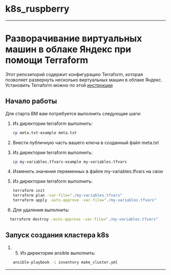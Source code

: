 # k8s_ruspberry
---

# Разворачивание виртуальных машин в облаке Яндекс при помощи Terraform

Этот репозиторий содержит конфигурацию Terraform, которая позволяет развернуть несколько виртуальных машин в облаке Яндекс. Установить Terraform можно по этой [инструкции](https://cloud.yandex.ru/ru/docs/ydb/terraform/install)

## Начало работы

Для старта ВМ вам потребуется выполнить следующие шаги:

1. Из директории terraform выполнить:
   ```bash
   cp meta.txt-example meta.txt
   ```
   
2. Внести публичную часть вашего ключа в созданный файл meta.txt

3. Из директории terraform выполнить:
   ```bash
   cp my-variables.tfvars-example my-variables.tfvars
   ```

4. Изменить значения переменных в файле my-variables.tfvars на свои

5. Из директории terraform выполнить:
   ```bash
   terraform init
   terraform plan -var-file="./my-variables.tfvars"
   terraform apply -auto-approve -var-file="./my-variables.tfvars"
   ```

6. Для удаления выполнить:
 ```bash
   terraform destroy -auto-approve -var-file="./my-variables.tfvars"
   ```

## Запуск создания кластера k8s
1. 5. Из директории ansible выполнить:
   ```bash
   ansible-playbook -i inventory make_cluster.yml
   ```

---
